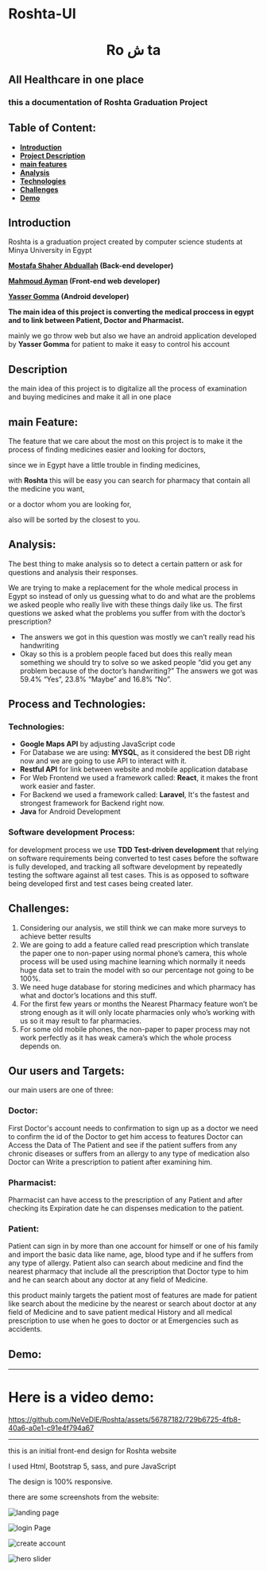# Roshta-UI

<h1 style="text-align:center;">Ro ش ta</h1>

## All Healthcare in one place

### this a documentation of Roshta Graduation Project 

## Table of Content:
- [**Introduction**](#introduction)
- [**Project Description**](#description)
- [**main features**](#main-feature)
- [**Analysis**](#analysis)
- [**Technologies**](#process-and-technologies)
- [**Challenges**](#challenges)
- [**Demo**](#Demo)
## Introduction

Roshta is a graduation project created by computer science students at Minya University in Egypt 

**[Mostafa Shaher Abduallah](https://github.com/NeVeDlE) (Back-end developer)**

**[Mahmoud Ayman](https://github.com/MahmoodAyman) (Front-end web developer)**

**[Yasser Gomma](https://github.com/YasserGomma) (Android developer)**

**The main idea of this project is converting the medical proccess in egypt and to link between Patient, Doctor and Pharmacist.**

mainly we go throw web but also we have an android application developed by **Yasser Gomma** for patient to make it easy to control his account 

## Description

the main idea of this project is to digitalize all the process of examination and buying medicines and make it all in one place 

## main Feature:

The feature that we care about the most on this project is to make it the process of finding medicines easier and looking for doctors,

since we in Egypt have a little trouble in finding medicines,

with **Roshta** this will be easy you can search for pharmacy that contain all the medicine you want,

or a doctor whom you are looking for,

also will be sorted by the closest to you. 

## Analysis:

The best thing to make analysis so to detect a certain pattern or ask for questions and analysis their responses.

We are trying to make a replacement for the whole medical process in Egypt so instead of only us guessing what to do and what are the problems we asked people who really live with these things daily like us. The first questions we asked what the problems you suffer from with the doctor’s prescription?

- The answers we got in this question was mostly we can’t really read his handwriting
- Okay so this is a problem people faced but does this really mean something we should try to solve so we asked people 
“did you get any problem because of the doctor’s handwriting?”
The answers we got was 59.4% “Yes”, 23.8% “Maybe” and 16.8% “No”.

## Process and Technologies:

### Technologies:

- **Google Maps API** by adjusting JavaScript code
- For Database we are using: **MYSQL**, as it considered the best DB right now and we are going to use API to interact with it.
- **Restful API** for link between website and mobile application database
- For Web Frontend we used a framework called: **React**, it makes the front work easier and faster.
- For Backend we used a framework called: **Laravel**, It's the fastest and strongest framework for Backend right now.
- **Java** for Android Development

### Software development Process:

for development process we use **TDD Test-driven development** that relying on software requirements being converted to test cases before the software is fully developed, and tracking all software development by repeatedly testing the software against all test cases. This is as opposed to software being developed first and test cases being created later.

## Challenges:

1. Considering our analysis, we still think we can make more surveys to achieve better results
2. We are going to add a feature called read prescription which translate the paper one to non-paper using normal phone’s camera, this whole process will be used using machine learning which normally it needs huge data set to train the model with so our percentage not going to be 100%.
3. We need huge database for storing medicines and which pharmacy has what and doctor’s locations and this stuff.
4. For the first few years or months the Nearest Pharmacy feature won’t be strong enough as it will only locate pharmacies only who’s working with us so it may result to far pharmacies.
5. For some old mobile phones, the non-paper to paper process may not work perfectly as it has weak camera’s which the whole process depends on.

## Our users and Targets:

our main users are one of three: 

### **Doctor:**

First Doctor's account needs to confirmation to sign up as a doctor we need to confirm the id of the Doctor to get him access to features  Doctor can Access the Data of The Patient and see if the patient suffers from any chronic diseases or suffers from an allergy to any type of medication also Doctor can Write a prescription to patient after examining him. 

### **Pharmacist:**

Pharmacist can have access to the prescription of any Patient and after checking its Expiration date he can dispenses medication to the patient.

### **Patient:**

Patient can sign in by more than one account for himself or one of his family and import the basic data like name, age, blood type and if he suffers from any type of allergy. Patient also can search about medicine and find the nearest pharmacy that include all the prescription that Doctor type to him and he can search about any doctor at any field of Medicine.

this product mainly targets the patient most of features are made for patient like search about the medicine by the nearest or search about doctor at any field of Medicine and to save patient medical History and all medical prescription to use when he goes to doctor or at Emergencies such as accidents.

## Demo:

---
# Here is a video demo:


https://github.com/NeVeDlE/Roshta/assets/56787182/729b6725-4fb8-40a6-a0e1-c91e4f794a67

---

this is an initial front-end design for Roshta website

I used Html, Bootstrap 5, sass, and pure JavaScript

The design is 100% responsive.

there are some screenshots from the website:

![landing page](assets/images/readme/responsive2.jpg)

![login Page](assets/images/readme/responsive1.jpg)

![create account](assets/images/readme/mobileFinal1.jpg)

![hero slider](assets/images/readme/desktop1.jpg)
